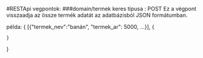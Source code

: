#RESTApi vegpontok:
###domain/termek
keres típusa : POST
Ez a végpont visszaadja az össze termék adatát az adatbázisból JSON formátumban.

példa:
{
    [{"termek_nev":"banán",
    "termek_ar": 5000,
    ...}],
    {

    }    
}


